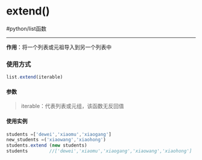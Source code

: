 # extend()
#python/list函数 

---

**作用**：将一个列表或元祖导入到另一个列表中

### 使用方式
```js
list.extend(iterable)
```

#### 参数
>iterable：代表列表或元组，该函数无反回值


#### 使用实例
```js
students =['dewei','xiaomu','xiaogang']
new_students =('xiaowang','xiaohong')
students.extend (new students)
students		//['dewei','xiaomu','xiaogang','xiaowang','xiaohong']
```